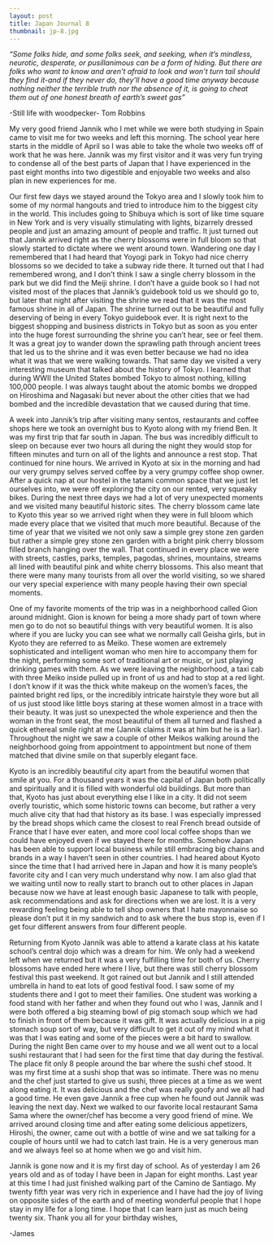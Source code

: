 ```yaml
---
layout: post
title: Japan Journal 8
thumbnail: jp-8.jpg
---
```


*“Some folks hide, and some folks seek, and seeking, when it’s mindless, neurotic, desperate, or pusillanimous can be a form of hiding. But there are folks who want to know and aren’t afraid to look and won’t turn tail should they find it-and if they never do, they’ll have a good time anyway because nothing neither the terrible truth nor the absence of it, is going to cheat them out of one honest breath of earth’s sweet gas”*

 -Still life with woodpecker- Tom Robbins

 My very good friend Jannik who I met while we were both studying in Spain came to visit me for two weeks and left this morning. The school year here starts in the middle of April so I was able to take the whole two weeks off of work that he was here. Jannik was my first visitor and it was very fun trying to condense all of the best parts of Japan that I have experienced in the past eight months into two digestible and enjoyable two weeks and also plan in new experiences for me.

 Our first few days we stayed around the Tokyo area and I slowly took him to some of my normal hangouts and tried to introduce him to the biggest city in the world. This includes going to Shibuya which is sort of like time square in New York and is very visually stimulating with lights, bizarrely dressed people and just an amazing amount of people and traffic. It just turned out that Jannik arrived right as the cherry blossoms were in full bloom so that slowly started to dictate where we went around town. Wandering one day I remembered that I had heard that Yoyogi park in Tokyo had nice cherry blossoms so we decided to take a subway ride there. It turned out that I had remembered wrong, and I don’t think I saw a single cherry blossom in the park but we did find the Meiji shrine. I don’t have a guide book so I had not visited most of the places that Jannik’s guidebook told us we should go to, but later that night after visiting the shrine we read that it was the most famous shrine in all of Japan. The shrine turned out to be beautiful and fully deserving of being in every Tokyo guidebook ever. It is right next to the biggest shopping and business districts in Tokyo but as soon as you enter into the huge forest surrounding the shrine you can’t hear, see or feel them. It was a great joy to wander down the sprawling path through ancient trees that led us to the shrine and it was even better because we had no idea what it was that we were walking towards. That same day we visited a very interesting museum that talked about the history of Tokyo. I learned that during WWII the United States bombed Tokyo to almost nothing, killing 100,000 people. I was always taught about the atomic bombs we dropped on Hiroshima and Nagasaki but never about the other cities that we had bombed and the incredible devastation that we caused during that time.

  A week into Jannik’s trip after visiting many sentos, restaurants and coffee shops here we took an overnight bus to Kyoto along with my friend Ben. It was my first trip that far south in Japan. The bus was incredibly difficult to sleep on because ever two hours all during the night they would stop for fifteen minutes and turn on all of the lights and announce a rest stop. That continued for nine hours. We arrived in Kyoto at six in the morning and had our very grumpy selves served coffee by a very grumpy coffee shop owner. After a quick nap at our hostel in the tatami common space that we just let ourselves into, we were off exploring the city on our rented, very squeaky bikes. During the next three days we had a lot of very unexpected moments and we visited many beautiful historic sites. The cherry blossom came late to Kyoto this year so we arrived right when they were in full bloom which made every place that we visited that much more beautiful. Because of the time of year that we visited we not only saw a simple grey stone zen garden but rather a simple grey stone zen garden with a bright pink cherry blossom filled branch hanging over the wall. That continued in every place we were with streets, castles, parks, temples, pagodas, shrines, mountains, streams all lined with beautiful pink and white cherry blossoms. This also meant that there were many many tourists from all over the world visiting, so we shared our very special experience with many people having their own special moments.

  One of my favorite moments of the trip was in a neighborhood called Gion around midnight. Gion is known for being a more shady part of town where men go to do not so beautiful things with very beautiful women. It is also where if you are lucky you can see what we normally call Geisha girls, but in Kyoto they are referred to as Meiko. These women are extremely sophisticated and intelligent woman who men hire to accompany them for the night, performing some sort of traditional art or music, or just playing drinking games with them. As we were leaving the neighborhood, a taxi cab with three Meiko inside pulled up in front of us and had to stop at a red light. I don’t know if it was the thick white makeup on the women’s faces, the painted bright red lips, or the incredibly intricate hairstyle they wore but all of us just stood like little boys staring at these women almost in a trace with their beauty. It was just so unexpected the whole experience and then the woman in the front seat, the most beautiful of them all turned and flashed a quick ethereal smile right at me (Jannik claims it was at him but he is a liar). Throughout the night we saw a couple of other Meikos walking around the neighborhood going from appointment to appointment but none of them matched that divine smile on that superbly elegant face.

  Kyoto is an incredibly beautiful city apart from the beautiful women that smile at you. For a thousand years it was the capital of Japan both politically and spiritually and it is filled with wonderful old buildings. But more than that, Kyoto has just about everything else I like in a city. It did not seem overly touristic, which some historic towns can become, but rather a very much alive city that had that history as its base. I was especially impressed by the bread shops which came the closest to real French bread outside of France that I have ever eaten, and more cool local coffee shops than we could have enjoyed even if we stayed there for months. Somehow Japan has been able to support local business while still embracing big chains and brands in a way I haven’t seen in other countries. I had heared about Kyoto since the time that I had arrived here in Japan and how it is many people’s favorite city and I can very much understand why now. I am also glad that we waiting until now to really start to branch out to other places in Japan because now we have at least enough basic Japanese to talk with people, ask recommendations and ask for directions when we are lost. It is a very rewarding feeling being able to tell shop owners that I hate mayonnaise so please don’t put it in my sandwich and to ask where the bus stop is, even if I get four different answers from four different people.

  Returning from Kyoto Jannik was able to attend a karate class at his katate school’s central dojo which was a dream for him. We only had a weekend left when we returned but it was a very fulfilling time for both of us. Cherry blossoms have ended here where I live, but there was still cherry blossom festival this past weekend. It got rained out but Jannik and I still attended umbrella in hand to eat lots of good festival food. I saw some of my students there and I got to meet their families. One student was working a food stand with her father and when they found out who I was, Jannik and I were both offered a big steaming bowl of pig stomach soup which we had to finish in front of them because it was gift. It was actually delicious in a pig stomach soup sort of way, but very difficult to get it out of my mind what it was that I was eating and some of the pieces were a bit hard to swallow. During the night Ben came over to my house and we all went out to a local sushi restaurant that I had seen for the first time that day during the festival. The place fit only 8 people around the bar where the sushi chef stood. It was my first time at a sushi shop that was so intimate. There was no menu and the chef just started to give us sushi, three pieces at a time as we went along eating it. It was delicious and the chef was really goofy and we all had a good time. He even gave Jannik a free cup when he found out Jannik was leaving the next day. Next we walked to our favorite local restaurant Sama Sama where the owner/chef has become a very good friend of mine. We arrived around closing time and after eating some delicious appetizers, Hiroshi, the owner, came out with a bottle of wine and we sat talking for a couple of hours until we had to catch last train. He is a very generous man and we always feel so at home when we go and visit him.

  Jannik is gone now and it is my first day of school. As of yesterday I am 26 years old and as of today I have been in Japan for eight months. Last year at this time I had just finished walking part of the Camino de Santiago. My twenty fifth year was very rich in experience and I have had the joy of living on opposite sides of the earth and of meeting wonderful people that I hope stay in my life for a long time. I hope that I can learn just as much being twenty six. Thank you all for your birthday wishes,

  -James
